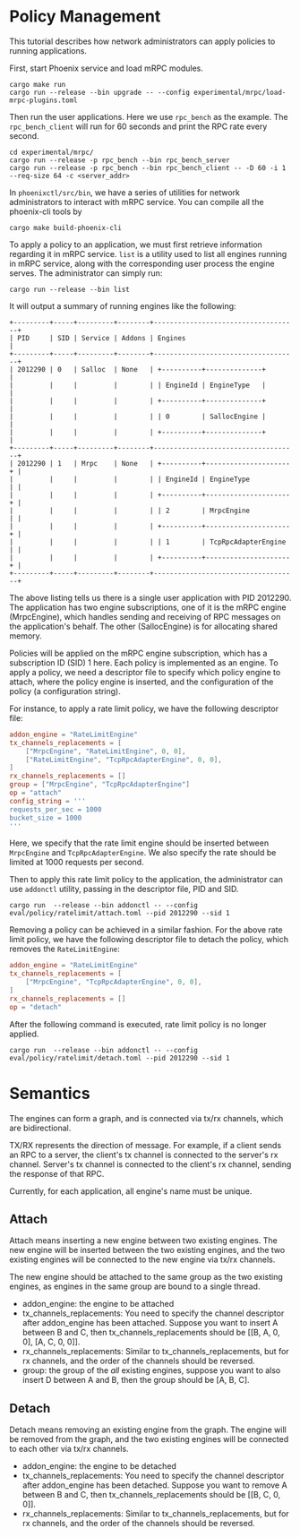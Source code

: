 # Policy Management
This tutorial describes how network administrators can apply policies to running applications.

First, start Phoenix service and load mRPC modules.
```
cargo make run
cargo run --release --bin upgrade -- --config experimental/mrpc/load-mrpc-plugins.toml
```

Then run the user applications. Here we use `rpc_bench` as the example.
The `rpc_bench_client` will run for 60 seconds and print the RPC rate
every second.
```
cd experimental/mrpc/
cargo run --release -p rpc_bench --bin rpc_bench_server
cargo run --release -p rpc_bench --bin rpc_bench_client -- -D 60 -i 1 --req-size 64 -c <server_addr>
```

In `phoenixctl/src/bin`, we have a series of utilities for network administrators to interact with mRPC service.
You can compile all the phoenix-cli tools by
```
cargo make build-phoenix-cli
```

To apply a policy to an application, we must first retrieve information regarding it in mRPC service.
`list` is a utility used to list all engines running in mRPC service, along with the corresponding user process
the engine serves. The administrator can simply run:
```
cargo run --release --bin list
```
It will output a summary of running engines like the following:
```
+---------+-----+---------+--------+------------------------------------+
| PID     | SID | Service | Addons | Engines                            |
+---------+-----+---------+--------+------------------------------------+
| 2012290 | 0   | Salloc  | None   | +----------+--------------+        |
|         |     |         |        | | EngineId | EngineType   |        |
|         |     |         |        | +----------+--------------+        |
|         |     |         |        | | 0        | SallocEngine |        |
|         |     |         |        | +----------+--------------+        |
+---------+-----+---------+--------+------------------------------------+
| 2012290 | 1   | Mrpc    | None   | +----------+---------------------+ |
|         |     |         |        | | EngineId | EngineType          | |
|         |     |         |        | +----------+---------------------+ |
|         |     |         |        | | 2        | MrpcEngine          | |
|         |     |         |        | +----------+---------------------+ |
|         |     |         |        | | 1        | TcpRpcAdapterEngine | |
|         |     |         |        | +----------+---------------------+ |
+---------+-----+---------+--------+------------------------------------+
```
The above listing tells us there is a single user application with PID 2012290. The application has
two engine subscriptions, one of it is the mRPC engine (MrpcEngine),
which handles sending and receiving of RPC messages on the application's behalf.
The other (SallocEngine) is for allocating shared memory.

Policies will be applied on the mRPC engine subscription, which has a subscription ID (SID) 1 here.
Each policy is implemented as an engine. To apply a policy, we need a descriptor file to specify
which policy engine to attach, where the policy engine is inserted, and the configuration of the policy (a configuration string).

For instance, to apply a rate limit policy, we have the following descriptor file:
```toml
addon_engine = "RateLimitEngine"
tx_channels_replacements = [
    ["MrpcEngine", "RateLimitEngine", 0, 0],
    ["RateLimitEngine", "TcpRpcAdapterEngine", 0, 0],
]
rx_channels_replacements = []
group = ["MrpcEngine", "TcpRpcAdapterEngine"]
op = "attach"
config_string = '''
requests_per_sec = 1000
bucket_size = 1000
'''
```
Here, we specify that the rate limit engine should be inserted between `MrpcEngine` and `TcpRpcAdapterEngine`.
We also specify the rate should be limited at 1000 requests per second.

Then to apply this rate limit policy to the application, the administrator can use `addonctl` utility, passing in
the descriptor file, PID and SID.
```
cargo run  --release --bin addonctl -- --config eval/policy/ratelimit/attach.toml --pid 2012290 --sid 1
```

Removing a policy can be achieved in a similar fashion. For the above rate limit policy, we have the following descriptor
file to detach the policy, which removes the `RateLimitEngine`:
```toml
addon_engine = "RateLimitEngine"
tx_channels_replacements = [
    ["MrpcEngine", "TcpRpcAdapterEngine", 0, 0],
]
rx_channels_replacements = []
op = "detach"
```

After the following command is executed, rate limit policy is no longer applied.
```
cargo run  --release --bin addonctl -- --config eval/policy/ratelimit/detach.toml --pid 2012290 --sid 1
```

# Semantics

The engines can form a graph, and is connected via tx/rx channels, which are bidirectional. 

TX/RX represents the direction of message. For example, if a client sends an RPC to a server, the client's tx channel is connected to the server's rx channel. Server's tx channel is connected to the client's rx channel, sending the response of that RPC. 

Currently, for each application, all engine's name must be unique.

## Attach

Attach means inserting a new engine between two existing engines. The new engine will be inserted between the two existing engines, and the two existing engines will be connected to the new engine via tx/rx channels. 

The new engine should be attached to the same group as the two existing engines, as engines in the same group are bound to a single thread.

- addon_engine: the engine to be attached
- tx_channels_replacements: You need to specify the channel descriptor after addon_engine has been attached. Suppose you want to insert A between B and C, then tx_channels_replacements should be [[B, A, 0, 0], [A, C, 0, 0]].
- rx_channels_replacements: Similar to tx_channels_replacements, but for rx channels, and the order of the channels should be reversed.
- group: the group of the *all* existing engines, suppose you want to also insert D between A and B, then the group should be [A, B, C].

## Detach

Detach means removing an existing engine from the graph. The engine will be removed from the graph, and the two existing engines will be connected to each other via tx/rx channels.

- addon_engine: the engine to be detached
- tx_channels_replacements: You need to specify the channel descriptor after addon_engine has been detached. Suppose you want to remove A between B and C, then tx_channels_replacements should be [[B, C, 0, 0]].
- rx_channels_replacements: Similar to tx_channels_replacements, but for rx channels, and the order of the channels should be reversed.



